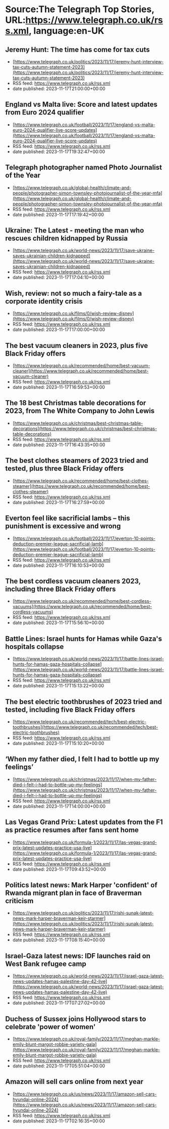 # Source:The Telegraph Top Stories, URL:https://www.telegraph.co.uk/rss.xml, language:en-UK

## Jeremy Hunt: The time has come for tax cuts
 - [https://www.telegraph.co.uk/politics/2023/11/17/jeremy-hunt-interview-tax-cuts-autumn-statement-2023](https://www.telegraph.co.uk/politics/2023/11/17/jeremy-hunt-interview-tax-cuts-autumn-statement-2023)
 - RSS feed: https://www.telegraph.co.uk/rss.xml
 - date published: 2023-11-17T21:00:00+00:00



## England vs Malta live: Score and latest updates from Euro 2024 qualifier
 - [https://www.telegraph.co.uk/football/2023/11/17/england-vs-malta-euro-2024-qualifier-live-score-updates](https://www.telegraph.co.uk/football/2023/11/17/england-vs-malta-euro-2024-qualifier-live-score-updates)
 - RSS feed: https://www.telegraph.co.uk/rss.xml
 - date published: 2023-11-17T19:32:47+00:00



## Telegraph photographer named Photo Journalist of the Year
 - [https://www.telegraph.co.uk/global-health/climate-and-people/photographer-simon-townsley-photojournalist-of-the-year-mfa](https://www.telegraph.co.uk/global-health/climate-and-people/photographer-simon-townsley-photojournalist-of-the-year-mfa)
 - RSS feed: https://www.telegraph.co.uk/rss.xml
 - date published: 2023-11-17T17:19:42+00:00



## Ukraine: The Latest - meeting the man who rescues children kidnapped by Russia
 - [https://www.telegraph.co.uk/world-news/2023/11/17/save-ukraine-saves-ukrainian-children-kidnapped](https://www.telegraph.co.uk/world-news/2023/11/17/save-ukraine-saves-ukrainian-children-kidnapped)
 - RSS feed: https://www.telegraph.co.uk/rss.xml
 - date published: 2023-11-17T17:04:10+00:00



## Wish, review: not so much a fairy-tale as a corporate identity crisis
 - [https://www.telegraph.co.uk/films/0/wish-review-disney](https://www.telegraph.co.uk/films/0/wish-review-disney)
 - RSS feed: https://www.telegraph.co.uk/rss.xml
 - date published: 2023-11-17T17:00:00+00:00



## The best vacuum cleaners in 2023, plus five Black Friday offers
 - [https://www.telegraph.co.uk/recommended/home/best-vacuum-cleaner](https://www.telegraph.co.uk/recommended/home/best-vacuum-cleaner)
 - RSS feed: https://www.telegraph.co.uk/rss.xml
 - date published: 2023-11-17T16:59:53+00:00



## The 18 best Christmas table decorations for 2023, from The White Company to John Lewis
 - [https://www.telegraph.co.uk/christmas/best-christmas-table-decorations](https://www.telegraph.co.uk/christmas/best-christmas-table-decorations)
 - RSS feed: https://www.telegraph.co.uk/rss.xml
 - date published: 2023-11-17T16:43:35+00:00



## The best clothes steamers of 2023 tried and tested, plus three Black Friday offers
 - [https://www.telegraph.co.uk/recommended/home/best-clothes-steamer](https://www.telegraph.co.uk/recommended/home/best-clothes-steamer)
 - RSS feed: https://www.telegraph.co.uk/rss.xml
 - date published: 2023-11-17T16:27:59+00:00



## Everton feel like sacrificial lambs – this punishment is excessive and wrong
 - [https://www.telegraph.co.uk/football/2023/11/17/everton-10-points-deduction-premier-league-sacrificial-lamb](https://www.telegraph.co.uk/football/2023/11/17/everton-10-points-deduction-premier-league-sacrificial-lamb)
 - RSS feed: https://www.telegraph.co.uk/rss.xml
 - date published: 2023-11-17T16:10:53+00:00



## The best cordless vacuum cleaners 2023, including three Black Friday offers
 - [https://www.telegraph.co.uk/recommended/home/best-cordless-vacuums](https://www.telegraph.co.uk/recommended/home/best-cordless-vacuums)
 - RSS feed: https://www.telegraph.co.uk/rss.xml
 - date published: 2023-11-17T15:56:10+00:00



## Battle Lines: Israel hunts for Hamas while Gaza's hospitals collapse
 - [https://www.telegraph.co.uk/world-news/2023/11/17/battle-lines-israel-hunts-for-hamas-gaza-hospitals-collapse](https://www.telegraph.co.uk/world-news/2023/11/17/battle-lines-israel-hunts-for-hamas-gaza-hospitals-collapse)
 - RSS feed: https://www.telegraph.co.uk/rss.xml
 - date published: 2023-11-17T15:13:22+00:00



## The best electric toothbrushes of 2023 tried and tested, including five Black Friday offers
 - [https://www.telegraph.co.uk/recommended/tech/best-electric-toothbrushes](https://www.telegraph.co.uk/recommended/tech/best-electric-toothbrushes)
 - RSS feed: https://www.telegraph.co.uk/rss.xml
 - date published: 2023-11-17T15:10:20+00:00



## ‘When my father died, I felt I had to bottle up my feelings’
 - [https://www.telegraph.co.uk/christmas/2023/11/17/when-my-father-died-i-felt-i-had-to-bottle-up-my-feelings](https://www.telegraph.co.uk/christmas/2023/11/17/when-my-father-died-i-felt-i-had-to-bottle-up-my-feelings)
 - RSS feed: https://www.telegraph.co.uk/rss.xml
 - date published: 2023-11-17T14:00:00+00:00



## Las Vegas Grand Prix: Latest updates from the F1 as practice resumes after fans sent home
 - [https://www.telegraph.co.uk/formula-1/2023/11/17/las-vegas-grand-prix-latest-updates-practice-usa-live](https://www.telegraph.co.uk/formula-1/2023/11/17/las-vegas-grand-prix-latest-updates-practice-usa-live)
 - RSS feed: https://www.telegraph.co.uk/rss.xml
 - date published: 2023-11-17T09:43:52+00:00



## Politics latest news: Mark Harper 'confident' of Rwanda migrant plan in face of Braverman criticism
 - [https://www.telegraph.co.uk/politics/2023/11/17/rishi-sunak-latest-news-mark-harper-braverman-keir-starmer](https://www.telegraph.co.uk/politics/2023/11/17/rishi-sunak-latest-news-mark-harper-braverman-keir-starmer)
 - RSS feed: https://www.telegraph.co.uk/rss.xml
 - date published: 2023-11-17T08:15:40+00:00



## Israel-Gaza latest news: IDF launches raid on West Bank refugee camp
 - [https://www.telegraph.co.uk/world-news/2023/11/17/israel-gaza-latest-news-updates-hamas-palestine-day-42-live](https://www.telegraph.co.uk/world-news/2023/11/17/israel-gaza-latest-news-updates-hamas-palestine-day-42-live)
 - RSS feed: https://www.telegraph.co.uk/rss.xml
 - date published: 2023-11-17T07:27:02+00:00



## Duchess of Sussex joins Hollywood stars to celebrate 'power of women'
 - [https://www.telegraph.co.uk/royal-family/2023/11/17/meghan-markle-emily-blunt-margot-robbie-variety-gala](https://www.telegraph.co.uk/royal-family/2023/11/17/meghan-markle-emily-blunt-margot-robbie-variety-gala)
 - RSS feed: https://www.telegraph.co.uk/rss.xml
 - date published: 2023-11-17T05:51:04+00:00



## Amazon will sell cars online from next year
 - [https://www.telegraph.co.uk/us/news/2023/11/17/amazon-sell-cars-hyundai-online-2024](https://www.telegraph.co.uk/us/news/2023/11/17/amazon-sell-cars-hyundai-online-2024)
 - RSS feed: https://www.telegraph.co.uk/rss.xml
 - date published: 2023-11-17T02:16:35+00:00



